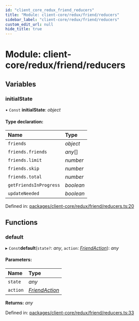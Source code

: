 ```yaml
---
id: "client_core_redux_friend_reducers"
title: "Module: client-core/redux/friend/reducers"
sidebar_label: "client-core/redux/friend/reducers"
custom_edit_url: null
hide_title: true
---
```


# Module: client-core/redux/friend/reducers

## Variables

### initialState

• `Const` **initialState**: *object*

#### Type declaration:

Name | Type |
:------ | :------ |
`friends` | *object* |
`friends.friends` | *any*[] |
`friends.limit` | *number* |
`friends.skip` | *number* |
`friends.total` | *number* |
`getFriendsInProgress` | *boolean* |
`updateNeeded` | *boolean* |

Defined in: [packages/client-core/redux/friend/reducers.ts:20](https://github.com/xr3ngine/xr3ngine/blob/5a0f83ed8/packages/client-core/redux/friend/reducers.ts#L20)

## Functions

### default

▸ `Const`**default**(`state?`: *any*, `action`: [*FriendAction*](client_core_redux_friend_actions.md#friendaction)): *any*

#### Parameters:

Name | Type |
:------ | :------ |
`state` | *any* |
`action` | [*FriendAction*](client_core_redux_friend_actions.md#friendaction) |

**Returns:** *any*

Defined in: [packages/client-core/redux/friend/reducers.ts:33](https://github.com/xr3ngine/xr3ngine/blob/5a0f83ed8/packages/client-core/redux/friend/reducers.ts#L33)
